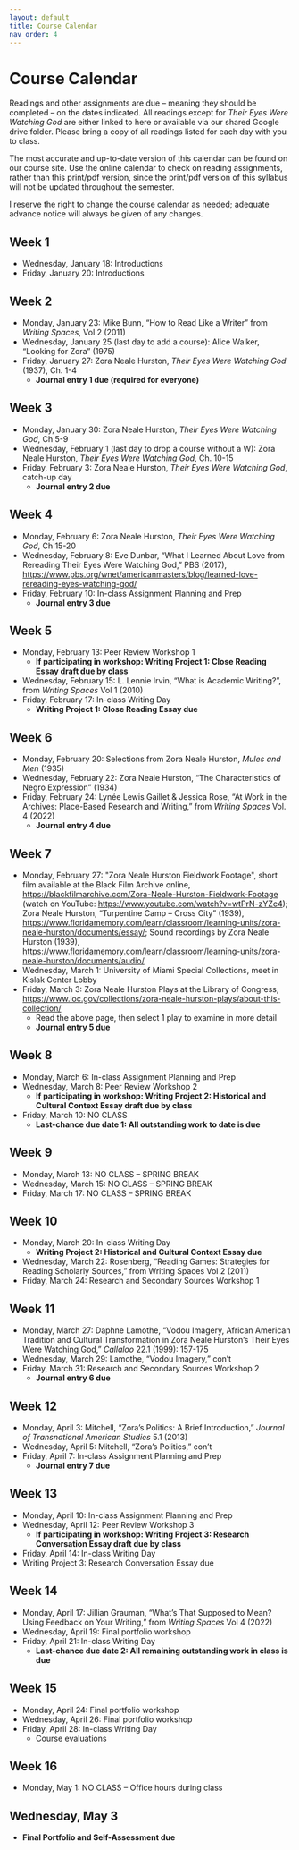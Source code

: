 ```yaml
---
layout: default
title: Course Calendar
nav_order: 4
---
```

# Course Calendar
Readings and other assignments are due – meaning they should be completed – on the dates indicated. All readings except for *Their Eyes Were Watching God* are either linked to here or available via our shared Google drive folder. Please bring a copy of all readings listed for each day with you to class.

The most accurate and up-to-date version of this calendar can be found on our course site. Use the online calendar to check on reading assignments, rather than this print/pdf version, since the print/pdf version of this syllabus will not be updated throughout the semester.

I reserve the right to change the course calendar as needed; adequate advance notice will always be given of any changes.

## Week 1
* Wednesday, January 18: Introductions
* Friday, January 20: Introductions

## Week 2
* Monday, January 23: Mike Bunn, “How to Read Like a Writer” from *Writing Spaces*, Vol 2 (2011)
* Wednesday, January 25 (last day to add a course): Alice Walker, “Looking for Zora” (1975)
* Friday, January 27: Zora Neale Hurston, *Their Eyes Were Watching God* (1937), Ch. 1-4
    * **Journal entry 1 due (required for everyone)**

## Week 3
* Monday, January 30: Zora Neale Hurston, *Their Eyes Were Watching God*, Ch 5-9
* Wednesday, February 1 (last day to drop a course without a W): Zora Neale Hurston, *Their Eyes Were Watching God*, Ch. 10-15
* Friday, February 3: Zora Neale Hurston, *Their Eyes Were Watching God*, catch-up day
    * **Journal entry 2 due**

## Week 4
* Monday, February 6: Zora Neale Hurston, *Their Eyes Were Watching God*, Ch 15-20
* Wednesday, February 8: Eve Dunbar, “What I Learned About Love from Rereading Their Eyes Were Watching God,” PBS (2017), <https://www.pbs.org/wnet/americanmasters/blog/learned-love-rereading-eyes-watching-god/>
* Friday, February 10: In-class Assignment Planning and Prep
    * **Journal entry 3 due**

## Week 5
* Monday, February 13: Peer Review Workshop 1
    * **If participating in workshop: Writing Project 1: Close Reading Essay draft due by class**
* Wednesday, February 15: L. Lennie Irvin, “What is Academic Writing?”, from *Writing Spaces* Vol 1 (2010)
* Friday, February 17: In-class Writing Day
    * **Writing Project 1: Close Reading Essay due**

## Week 6
* Monday, February 20: Selections from Zora Neale Hurston, *Mules and Men* (1935)
* Wednesday, February 22: Zora Neale Hurston, “The Characteristics of Negro Expression” (1934)
* Friday, February 24: Lynée Lewis Gaillet & Jessica Rose, “At Work in the Archives: Place-Based Research and Writing,” from *Writing Spaces* Vol. 4 (2022)
    * **Journal entry 4 due**

## Week 7
* Monday, February 27: "Zora Neale Hurston Fieldwork Footage", short film available at the Black Film Archive online, <https://blackfilmarchive.com/Zora-Neale-Hurston-Fieldwork-Footage> (watch on YouTube: <https://www.youtube.com/watch?v=wtPrN-zYZc4>); Zora Neale Hurston, “Turpentine Camp – Cross City” (1939), <https://www.floridamemory.com/learn/classroom/learning-units/zora-neale-hurston/documents/essay/>; Sound recordings by Zora Neale Hurston (1939), <https://www.floridamemory.com/learn/classroom/learning-units/zora-neale-hurston/documents/audio/>
* Wednesday, March 1: University of Miami Special Collections, meet in Kislak Center Lobby
* Friday, March 3: Zora Neale Hurston Plays at the Library of Congress, <https://www.loc.gov/collections/zora-neale-hurston-plays/about-this-collection/>
    * Read the above page, then select 1 play to examine in more detail
    * **Journal entry 5 due**

## Week 8
* Monday, March 6: In-class Assignment Planning and Prep
* Wednesday, March 8: Peer Review Workshop 2
    * **If participating in workshop: Writing Project 2: Historical and Cultural Context Essay draft due by class**
* Friday, March 10: NO CLASS
    * **Last-chance due date 1: All outstanding work to date is due**

## Week 9
* Monday, March 13: NO CLASS – SPRING BREAK
* Wednesday, March 15: NO CLASS – SPRING BREAK
* Friday, March 17: NO CLASS – SPRING BREAK

## Week 10
* Monday, March 20: In-class Writing Day
    * **Writing Project 2: Historical and Cultural Context Essay due**
* Wednesday, March 22: Rosenberg, “Reading Games: Strategies for Reading Scholarly Sources,” from Writing Spaces Vol 2 (2011)
* Friday, March 24: Research and Secondary Sources Workshop 1

## Week 11
* Monday, March 27: Daphne Lamothe, “Vodou Imagery, African American Tradition and Cultural Transformation in Zora Neale Hurston’s Their Eyes Were Watching God,” *Callaloo* 22.1 (1999): 157-175
* Wednesday, March 29: Lamothe, “Vodou Imagery,” con’t
* Friday, March 31: Research and Secondary Sources Workshop 2
    * **Journal entry 6 due**

## Week 12
* Monday, April 3: Mitchell, “Zora’s Politics: A Brief Introduction,” *Journal of Transnational American Studies* 5.1 (2013)
* Wednesday, April 5: Mitchell, “Zora’s Politics,” con’t
* Friday, April 7: In-class Assignment Planning and Prep
    * **Journal entry 7 due**

## Week 13
* Monday, April 10: In-class Assignment Planning and Prep
* Wednesday, April 12: Peer Review Workshop 3
    * **If participating in workshop: Writing Project 3: Research Conversation Essay draft due by class**
* Friday, April 14: In-class Writing Day
* Writing Project 3: Research Conversation Essay due

## Week 14
* Monday, April 17: Jillian Grauman, “What’s That Supposed to Mean? Using Feedback on Your Writing,” from *Writing Spaces* Vol 4 (2022)
* Wednesday, April 19: Final portfolio workshop
* Friday, April 21: In-class Writing Day
    * **Last-chance due date 2: All remaining outstanding work in class is due**

## Week 15
* Monday, April 24: Final portfolio workshop
* Wednesday, April 26: Final portfolio workshop
* Friday, April 28: In-class Writing Day
    * Course evaluations

## Week 16
* Monday, May 1: NO CLASS – Office hours during class

## Wednesday, May 3
* **Final Portfolio and Self-Assessment due**
